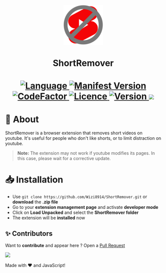 <p align="center">
  <img src="https://github.com/Wizi8914/ShortRemover/blob/main/images/icon-128.png" />
<p/>

<h1 align="center">ShortRemover<h1/>

<div align="center">
  <a href="https://developer.mozilla.org/en-US/docs/Web/JavaScript" target="_blank">
    <img src="https://img.shields.io/badge/Language-Javascript-yellow" alt="Language">
  </a>
  <a href="./manifest.json" target="_blank">
    <img alt="Manifest Version" src="https://img.shields.io/badge/dynamic/json?url=https%3A%2F%2Fraw.githubusercontent.com%2FWizi8914%2FShortRemover%2Fmain%2Fmanifest.json&query=manifest_version&label=Manifest%20Version&color=purple">
  </a>
  <a href="https://www.codefactor.io/repository/github/wizi8914/shortremover/badge" target="_blank">
    <img src="https://www.codefactor.io/repository/github/wizi8914/shortremover/badge" alt="CodeFactor">
  </a>
  <a href="./LICENSE" target="_blank">
    <img src="https://img.shields.io/github/license/Wizi8914/ShortRemover" alt="Licence">
  </a>
  <a href="./manifest.json" traget="_blank">
    <img alt="Version" src="https://img.shields.io/badge/dynamic/json?url=https%3A%2F%2Fraw.githubusercontent.com%2FWizi8914%2FShortRemover%2Fmain%2Fmanifest.json&query=version&label=version&color=orange">
  </a>
  <a title="Crowdin" target="_blank" href="https://crowdin.com/project/shortremover">
    <img src="https://badges.crowdin.net/shortremover/localized.svg">
  </a>
</div>


# 📜 About
ShortRemover is a browser extension that removes short videos on youtube. It's useful for people who don't like shorts, or to limit distraction on youtube.
> **Note:** The extension may not work if youtube modifies its pages. In this case, please wait for a corrective update.


# 📥 Installation

- Use `git clone https://github.com/Wizi8914/ShortRemover.git` or **download** the **.zip file**
- Go to your **extension management page** and activate **developer mode**
- Click on **Load Unpacked** and select the **ShortRemover folder**
- The extension will be **installed** now

## ✨ Contributors

Want to **contribute** and appear here ? Open a [Pull Request](https://github.com/Wizi8914/ShortRemover/pulls)

<a href="https://github.com/Wizi8914/ShortRemover/graphs/contributors">
  <img src="https://contributors-img.web.app/image?repo=Wizi8914/ShortRemover" />
</a>

<!-- CROWDIN-CONTRIBUTORS-LIST:START -->

<!-- CROWDIN-CONTRIBUTORS-LIST:END -->

Made with ❤️ and JavaScript!
